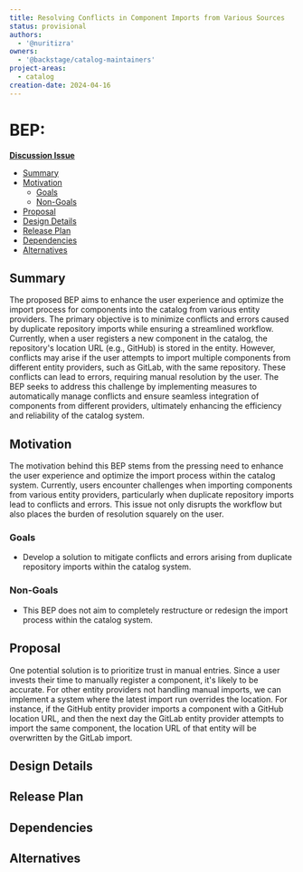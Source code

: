 ```yaml
---
title: Resolving Conflicts in Component Imports from Various Sources
status: provisional
authors:
  - '@nuritizra'
owners:
  - '@backstage/catalog-maintainers'
project-areas:
  - catalog
creation-date: 2024-04-16
---
```


<!--
**Note:** When your BEP is complete, all these pre-existing comments should be removed

When editing BEPs, aim for tightly-scoped, single-topic PRs to keep discussions focused. If you disagree with what is already in a document, open a new PR with suggested changes.
-->

# BEP: <!-- Your short, descriptive title -->

<!-- Before merging the initial BEP PR, create a feature issue and update the below link. You can wait with this step until the BEP is ready to be merged. -->

[**Discussion Issue**](https://github.com/backstage/backstage/issues/NNNNN)

- [Summary](#summary)
- [Motivation](#motivation)
  - [Goals](#goals)
  - [Non-Goals](#non-goals)
- [Proposal](#proposal)
- [Design Details](#design-details)
- [Release Plan](#release-plan)
- [Dependencies](#dependencies)
- [Alternatives](#alternatives)

## Summary

The proposed BEP aims to enhance the user experience and optimize the import process for components into the catalog from various entity providers. The primary objective is to minimize conflicts and errors caused by duplicate repository imports while ensuring a streamlined workflow. Currently, when a user registers a new component in the catalog, the repository's location URL (e.g., GitHub) is stored in the entity. However, conflicts may arise if the user attempts to import multiple components from different entity providers, such as GitLab, with the same repository. These conflicts can lead to errors, requiring manual resolution by the user. The BEP seeks to address this challenge by implementing measures to automatically manage conflicts and ensure seamless integration of components from different providers, ultimately enhancing the efficiency and reliability of the catalog system.

## Motivation

The motivation behind this BEP stems from the pressing need to enhance the user experience and optimize the import process within the catalog system. Currently, users encounter challenges when importing components from various entity providers, particularly when duplicate repository imports lead to conflicts and errors. This issue not only disrupts the workflow but also places the burden of resolution squarely on the user.

### Goals

- Develop a solution to mitigate conflicts and errors arising from duplicate repository imports within the catalog system.

### Non-Goals

- This BEP does not aim to completely restructure or redesign the import process within the catalog system.

## Proposal

One potential solution is to prioritize trust in manual entries. Since a user invests their time to manually register a component, it's likely to be accurate. For other entity providers not handling manual imports, we can implement a system where the latest import run overrides the location. For instance, if the GitHub entity provider imports a component with a GitHub location URL, and then the next day the GitLab entity provider attempts to import the same component, the location URL of that entity will be overwritten by the GitLab import.

## Design Details

<!--
This section should contain enough information that the specifics of your
change are understandable. This may include API specs or even code snippets.
If there's any ambiguity about HOW your proposal will be implemented, this is the place to discuss them.
-->

## Release Plan

<!--
This section should describe the rollout process for any new features. It must take our version policies into account and plan for a phased rollout if this change affects any existing stable APIs.

If there is any particular feedback to be gathered during the rollout, this should be described here as well.
-->

## Dependencies

<!--
List any dependencies that this work has on other BEPs or features.
-->

## Alternatives

<!--
What other approaches did you consider, and why did you rule them out? These do
not need to be as detailed as the proposal, but should include enough
information to express the idea and why it was not acceptable.
-->
